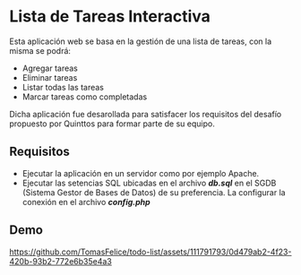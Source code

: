 # Lista de Tareas Interactiva #

Esta aplicación web se basa en la gestión de una lista de tareas, con la misma se podrá:
* Agregar tareas
* Eliminar tareas
* Listar todas las tareas
* Marcar tareas como completadas

Dicha aplicación fue desarollada para satisfacer los requisitos del desafío propuesto por Quinttos para formar parte de su equipo.

## Requisitos ##
* Ejecutar la aplicación en un servidor como por ejemplo Apache.
* Ejecutar las setencias SQL ubicadas en el archivo ***db.sql*** en el SGDB (Sistema Gestor de Bases de Datos) de su preferencia. La configurar la conexión en el archivo ***config.php***

## Demo ##
https://github.com/TomasFelice/todo-list/assets/111791793/0d479ab2-4f23-420b-93b2-772e6b35e4a3

